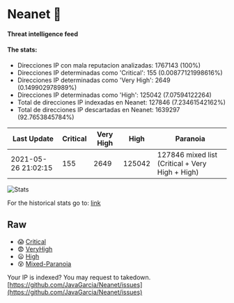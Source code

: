 # Neanet :hocho:
#### Threat intelligence feed
#### The stats:

- Direcciones IP con mala reputacion analizadas: 1767143 (100%)
- Direcciones IP determinadas como 'Critical':  155 (0.00877121998616%)
- Direcciones IP determinadas como 'Very High':  2649 (0.149902978989%)
- Direcciones IP determinadas como 'High':  125042 (7.07594122264)
- Total de direcciones IP indexadas en Neanet:  127846 (7.23461542162%)
- Total de direcciones IP descartadas en Neanet:  1639297 (92.7653845784%)

| Last Update | Critical | Very High | High | Paranoia |
| --- | --- | --- | --- | --- |
| 2021-05-26 21:02:15 | 155 | 2649 | 125042 | 127846 mixed list (Critical + Very High + High)|

![Stats](https://docs.google.com/spreadsheets/d/e/2PACX-1vSnaNMIXVabIpDJjufMlzH7poXnshF3mgd8Is1g9ytUEzVsP5my4Trn8f-xkoLLQ38xpL3HtmUexLo6/pubchart?oid=501124687&format=image)

For the historical stats go to: [link](/stats.csv)
## Raw
- :scream: [Critical](https://raw.githubusercontent.com/JavaGarcia/Neanet/master/blacklists/neanet_critical.txt)
- :fearful: [VeryHigh](https://raw.githubusercontent.com/JavaGarcia/Neanet/master/blacklists/neanet_veryHigh.txtt)
- :frowning: [High](https://raw.githubusercontent.com/JavaGarcia/Neanet/master/blacklists/neanet_high.txt)
- :dizzy_face: [Mixed-Paranoia](https://raw.githubusercontent.com/JavaGarcia/Neanet/master/blacklists/neanet_all.txt)


Your IP is indexed? You may request to takedown. [https://github.com/JavaGarcia/Neanet/issues](https://github.com/JavaGarcia/Neanet/issues)





































































































































































































































































































































































































































































































































































































































































































































































































































































































































































































































































































































































































































































































































































































































































































































































































































































































































































































































































































































































































































































































































































































































































































































































































































































































































































































































































































































































































































































































































































































































































































































































































































































































































































































































































































































































































































































































































































































































































































































































































































































































































































































































































































































































































































































































































































































































































































































































































































































































































































































































































































































































































































































































































































































































































































































































































































































































































































































































































































































































































































































































































































































































































































































































































































































































































































































































































































































































































































